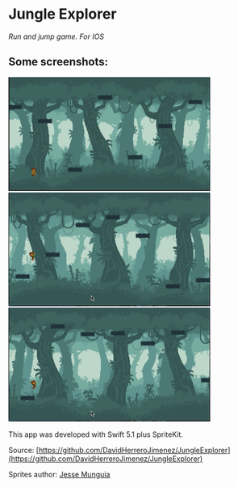 # Jungle Explorer
*Run and jump game. For IOS*

## Some screenshots:

<img src="images_readme/1.png" alt="drawing" width="400"/>  
<img src="images_readme/2.png" alt="drawing" width="400"/>  
<img src="images_readme/3.png" alt="drawing" width="400"/>

<!-- ## Preview:

[![Jungle explorer preview]({images_readme/1.png})]({video-url} "Jungle Explorer preview") -->

This app was developed with Swift 5.1 plus SpriteKit.

Source: [https://github.com/DavidHerreroJimenez/JungleExplorer](https://github.com/DavidHerreroJimenez/JungleExplorer)

Sprites author: [Jesse Munguia](https://jesse-m.itch.io/)

